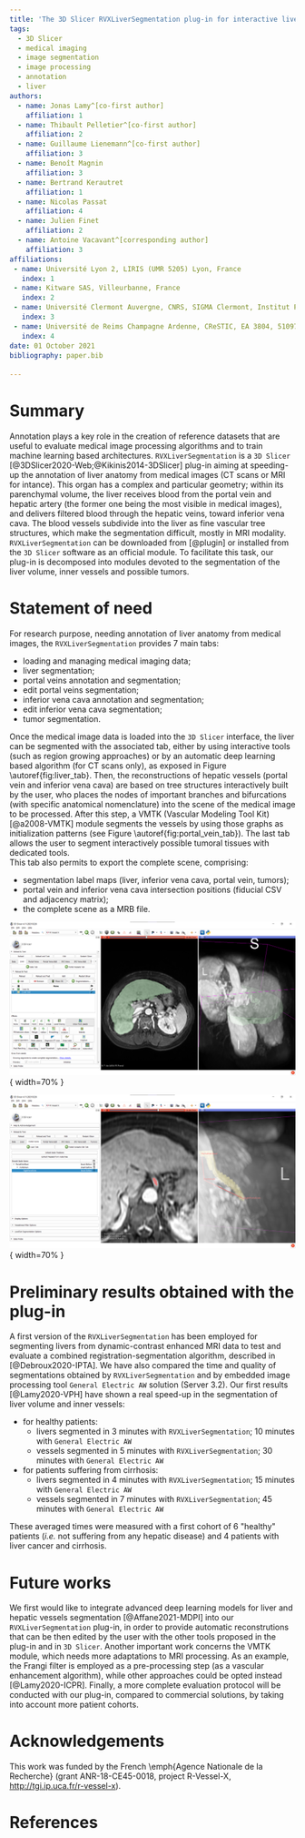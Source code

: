 ```yaml
---
title: 'The 3D Slicer RVXLiverSegmentation plug-in for interactive liver anatomy reconstruction from medical images'
tags:
  - 3D Slicer
  - medical imaging
  - image segmentation
  - image processing
  - annotation
  - liver
authors:
  - name: Jonas Lamy^[co-first author] 
    affiliation: 1 
  - name: Thibault Pelletier^[co-first author] 
    affiliation: 2
  - name: Guillaume Lienemann^[co-first author]
    affiliation: 3
  - name: Benoît Magnin
    affiliation: 3
  - name: Bertrand Kerautret
    affiliation: 1
  - name: Nicolas Passat
    affiliation: 4
  - name: Julien Finet
    affiliation: 2
  - name: Antoine Vacavant^[corresponding author]
    affiliation: 3
affiliations:
 - name: Université Lyon 2, LIRIS (UMR 5205) Lyon, France
   index: 1
 - name: Kitware SAS, Villeurbanne, France
   index: 2
 - name: Université Clermont Auvergne, CNRS, SIGMA Clermont, Institut Pascal, F-63000, Clermont-Ferrand, France
   index: 3
 - name: Université de Reims Champagne Ardenne, CReSTIC, EA 3804, 51097 Reims, France
   index: 4
date: 01 October 2021
bibliography: paper.bib

---
```


# Summary

Annotation plays a key role in the creation of reference datasets that are useful to evaluate medical image processing algorithms and to train machine learning based architectures. `RVXLiverSegmentation` is a `3D Slicer` [@3DSlicer2020-Web;@Kikinis2014-3DSlicer] plug-in aiming at speeding-up the annotation of liver anatomy from medical images (CT scans or MRI for intance). This organ has a complex and particular geometry; within its parenchymal volume, the liver receives blood from the portal vein and hepatic artery (the former one being the most visible in medical images), and delivers filtered blood through the hepatic veins, toward inferior vena cava. The blood vessels subdivide into the liver as fine vascular tree structures, which make the segmentation difficult, mostly in MRI modality. `RVXLiverSegmentation` can be downloaded from [@plugin] or installed from the `3D Slicer` software as an official module. To facilitate this task, our plug-in is decomposed into modules devoted to the segmentation of the liver volume, inner vessels and possible tumors. 

# Statement of need

For research purpose, needing annotation of liver anatomy from medical images, the `RVXLiverSegmentation` provides 7 main tabs:

* loading and managing medical imaging data;
* liver segmentation;
* portal veins annotation and segmentation;
* edit portal veins segmentation;
* inferior vena cava annotation and segmentation;
* edit inferior vena cava segmentation;
* tumor segmentation. 

Once the medical image data is loaded into the `3D Slicer` interface, the liver can be segmented with the associated tab, either by using interactive tools (such as region growing approaches) or by an automatic deep learning based algorithm (for CT scans only), as exposed in Figure \autoref{fig:liver_tab}. 
Then, the reconstructions of hepatic vessels (portal vein and inferior vena cava) are based on tree structures interactively built by the user, who places the nodes of important branches and bifurcations (with specific anatomical nomenclature) into the scene of the medical image to be processed. After this step, a VMTK (Vascular Modeling Tool Kit) [@a2008-VMTK] module segments the vessels by using those graphs as initialization patterns (see Figure \autoref{fig:portal_vein_tab}). The last tab allows the user to segment interactively possible tumoral tissues with dedicated tools.  
This tab also permits to export the complete scene, comprising:

* segmentation label maps (liver, inferior vena cava, portal vein, tumors);
* portal vein and inferior vena cava intersection positions (fiducial CSV and adjacency matrix);
* the complete scene as a MRB file. 

![Liver segmentation tab.\label{fig:liver_tab}](liver_tab.png){ width=70% }

![Tab for portal vein annotation and segmentation.\label{fig:portal_vein_tab}](portal_vein_tab.png){ width=70% }


# Preliminary results obtained with the plug-in 

A first version of the `RVXLiverSegmentation` has been employed for segmenting livers from dynamic-contrast enhanced MRI data to test and evaluate a combined registration-segmentation algorithm, described in [@Debroux2020-IPTA]. We have also compared the time and quality of segmentations obtained by `RVXLiverSegmentation` and by embedded image processing tool `General Electric AW` solution (Server 3.2). Our first results [@Lamy2020-VPH] have shown a real speed-up in the segmentation of liver volume and inner vessels: 

* for healthy patients: 
  - livers segmented in 3 minutes with `RVXLiverSegmentation`; 10 minutes with `General Electric AW`
  - vessels segmented in 5 minutes with `RVXLiverSegmentation`; 30 minutes with `General Electric AW`
* for patients suffering from cirrhosis:
  - livers segmented in 4 minutes with `RVXLiverSegmentation`; 15 minutes with `General Electric AW`
  - vessels segmented in 7 minutes with `RVXLiverSegmentation`; 45 minutes with `General Electric AW`

These averaged times were measured with a first cohort of 6 "healthy" patients (*i.e.* not suffering from any hepatic disease) and 4 patients with liver cancer and cirrhosis. 

# Future works

We first would like to integrate advanced deep learning models for liver and hepatic vessels segmentation [@Affane2021-MDPI] into our `RVXLiverSegmentation` plug-in, in order to provide automatic reconstrutions that can be then edited by the user with the other tools proposed in the plug-in and in `3D Slicer`. Another important work concerns the VMTK module, which needs more adaptations to MRI processing. As an example, the Frangi filter is employed as a pre-processing step (as a vascular enhancement algorithm), while other approaches could be opted instead [@Lamy2020-ICPR]. Finally, a more complete evaluation protocol will be conducted with our plug-in, compared to commercial solutions, by taking into account more patient cohorts.  

# Acknowledgements

This work was funded by the French \emph{Agence Nationale de la Recherche} (grant ANR-18-CE45-0018, project R-Vessel-X, http://tgi.ip.uca.fr/r-vessel-x). 

# References